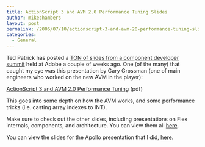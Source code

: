 ```yaml
---
title: ActionScript 3 and AVM 2.0 Performance Tuning Slides
author: mikechambers
layout: post
permalink: /2006/07/10/actionscript-3-and-avm-20-performance-tuning-slides/
categories:
  - General
---
```



Ted Patrick has posted a [TON of slides from a component developer summit][1] held at Adobe a couple of weeks ago. One (of the many) that caught my eye was this presentation by Gary Grossman (one of main engineers who worked on the new AVM in the player):

[ActionScript 3 and AVM 2.0 Performance Tuning][2] (pdf)

This goes into some depth on how the AVM works, and some performance tricks (i.e. casting array indexes to INT).

Make sure to check out the other slides, including presentations on Flex internals, components, and architecture. You can view them all [here][1].

You can view the slides for the Apollo presentation that I did, [here][3].

 [1]: http://www.onflex.org/ted/2006/07/adobe-component-developer-summit.php
 [2]: http://www.onflex.org/ACDS/AS3TuningInsideAVM2JIT.pdf
 [3]: http://www.onflex.org/ted/2006/07/adobe-component-developer-summit_07.php